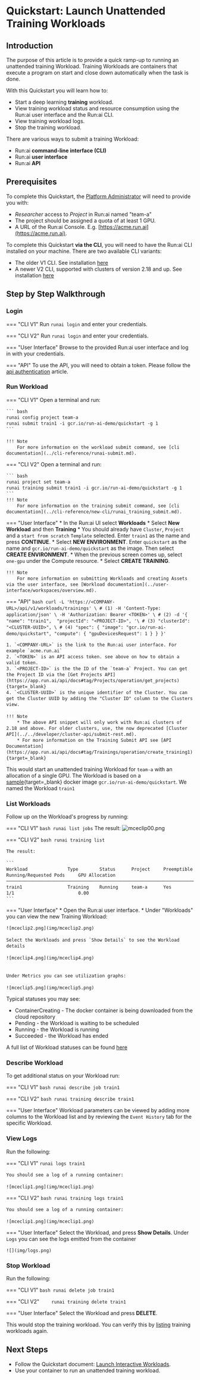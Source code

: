 # Quickstart: Launch Unattended Training Workloads

## Introduction

The purpose of this article is to provide a quick ramp-up to running an unattended training Workload. Training Workloads are containers that execute a program on start and close down automatically when the task is done. 

With this Quickstart you will learn how to:

*   Start a deep learning __training__ workload.
*   View training workload status and resource consumption using the Run:ai user interface and the Run:ai CLI.
*   View training workload logs.
*   Stop the training workload.

There are various ways to submit a training Workload:

* Run:ai __command-line interface (CLI)__
* Run:ai __user interface__
* Run:ai __API__

## Prerequisites 

To complete this Quickstart, the [Platform Administrator](../../platform-admin/overview.md) will need to provide you with:

* _Researcher_ access to _Project_ in Run:ai named "team-a"
* The project should be assigned a quota of at least 1 GPU. 
* A URL of the Run:ai Console. E.g. [https://acme.run.ai](https://acme.run.ai).

To complete this Quickstart __via the CLI__, you will need to have the Run:ai CLI installed on your machine. There are two available CLI variants:

* The older V1 CLI. See installation [here](../../admin/researcher-setup/cli-install.md)
* A newer V2 CLI, supported with clusters of version 2.18 and up. See installation [here](../../admin/researcher-setup/new-cli-install.md)

## Step by Step Walkthrough

### Login

=== "CLI V1"
    Run `runai login` and enter your credentials.

=== "CLI V2"
    Run `runai login` and enter your credentials.

=== "User Interface"
    Browse to the provided Run:ai user interface and log in with your credentials.

=== "API"
    To use the API, you will need to obtain a token. Please follow the [api authentication](../../developer/rest-auth.md) article.


### Run Workload


=== "CLI V1"
    Open a terminal and run:

    ``` bash
    runai config project team-a   
    runai submit train1 -i gcr.io/run-ai-demo/quickstart -g 1
    ```

    !!! Note
        For more information on the workload submit command, see [cli documentation](../cli-reference/runai-submit.md).

=== "CLI V2"
    Open a terminal and run:

    ``` bash
    runai project set team-a
    runai training submit train1 -i gcr.io/run-ai-demo/quickstart -g 1
    ```
    !!! Note
        For more information on the training submit command, see [cli documentation](../cli-reference/new-cli/runai_training_submit.md).

=== "User Interface"
    * In the Run:ai UI select __Workloads__
    * Select __New Workload__ and then __Training__
    * You should already have `Cluster`, `Project` and a `start from scratch` `Template` selected. Enter `train1` as the name and press __CONTINUE__.
    * Select __NEW ENVIRONMENT__. Enter `quickstart` as the name and `gcr.io/run-ai-demo/quickstart` as the image. Then select __CREATE ENVIRONMENT__.
    * When the previous screen comes up, select `one-gpu` under the Compute resource. 
    * Select __CREATE TRAINING__.
    
    !!! Note
        For more information on submitting Workloads and creating Assets via the user interface, see [Workload documentation](../user-interface/workspaces/overview.md).

=== "API"
    ``` bash
    curl -L 'https://<COMPANY-URL>/api/v1/workloads/trainings' \ # (1)
    -H 'Content-Type: application/json' \
    -H 'Authorization: Bearer <TOKEN>' \ # (2)
    -d '{ 
        "name": "train1", 
        "projectId": "<PROJECT-ID>", '\ # (3)
        "clusterId": "<CLUSTER-UUID>", \ # (4)
        "spec": {
            "image": "gcr.io/run-ai-demo/quickstart",
            "compute": {
            "gpuDevicesRequest": 1
            }
        }
    }'
    ``` 

    1. `<COMPANY-URL>` is the link to the Run:ai user interface. For example `acme.run.ai`
    2. `<TOKEN>` is an API access token. see above on how to obtain a valid token.
    3. `<PROJECT-ID>` is the the ID of the `team-a` Project. You can get the Project ID via the [Get Projects API](https://app.run.ai/api/docs#tag/Projects/operation/get_projects){target=_blank}
    4. `<CLUSTER-UUID>` is the unique identifier of the Cluster. You can get the Cluster UUID by adding the "Cluster ID" column to the Clusters view. 

    !!! Note
        * The above API snippet will only work with Run:ai clusters of 2.18 and above. For older clusters, use, the now deprecated [Cluster API](../../developer/cluster-api/submit-rest.md).
        * For more information on the Training Submit API see [API Documentation](https://app.run.ai/api/docs#tag/Trainings/operation/create_training1){target=_blank} 

This would start an unattended training Workload for `team-a` with an allocation of a single GPU. The Workload is based on a [sample](https://github.com/run-ai/docs/tree/master/quickstart/main){target=_blank} docker image ``gcr.io/run-ai-demo/quickstart``. We named the Workload ``train1``

### List Workloads

Follow up on the Workload's progress by running:

=== "CLI V1"
    ``` bash
    runai list jobs
    ```
    The result:
    ![mceclip00.png](img/mceclip00.png)

=== "CLI V2"
    ``` bash
    runai training list
    ```

    The result:

    ```
    Workload               Type        Status      Project     Preemptible      Running/Requested Pods     GPU Allocation
    ────────────────────────────────────────────────────────────────────────────────────────────────────────────────────────
    train1                 Training    Running     team-a      Yes              1/1                        0.00
    ```

=== "User Interface"
    * Open the Run:ai user interface.
    * Under "Workloads" you can view the new Training Workload:

    ![mceclip2.png](img/mceclip2.png)

    Select the Workloads and press `Show Details` to see the Workload details

    ![mceclip4.png](img/mceclip4.png) 


    Under Metrics you can see utilization graphs:

    ![mceclip5.png](img/mceclip5.png)


Typical statuses you may see:

*   ContainerCreating - The docker container is being downloaded from the cloud repository
*   Pending - the Workload is waiting to be scheduled
*   Running - the Workload is running
*   Succeeded - the Workload has ended

A full list of Workload statuses can be found [here](../scheduling/job-statuses.md) 

### Describe Workload

To get additional status on your Workload run:

=== "CLI V1"
    ``` bash
    runai describe job train1
    ```

=== "CLI V2"
    ``` bash
    runai training describe train1
    ```

=== "User Interface"
    Workload parameters can be viewed by adding more columns to the Workload list and by reviewing the `Event History` tab for the specific Workload. 

### View Logs

Run the following:

=== "CLI V1"
    ```
    runai logs train1
    ```

    You should see a log of a running container:

    ![mceclip1.png](img/mceclip1.png)

=== "CLI V2"
    ``` bash
    runai training logs train1
    ```

    You should see a log of a running container:

    ![mceclip1.png](img/mceclip1.png)

=== "User Interface"
    Select the Workload, and press __Show Details__. Under `Logs` you can see the logs emitted from the container

    ![](img/logs.png)




### Stop Workload

Run the following:

=== "CLI V1"
    ``` bash
    runai delete job train1
    ```

=== "CLI V2"
    ```    
    runai training delete train1
    ```

=== "User Interface"
    Select the Workload and press __DELETE__.

This would stop the training workload. You can verify this by [listing](#list-workloads) training workloads again.

## Next Steps

*   Follow the Quickstart document: [Launch Interactive Workloads](walkthrough-build.md).
*   Use your container to run an unattended training workload.